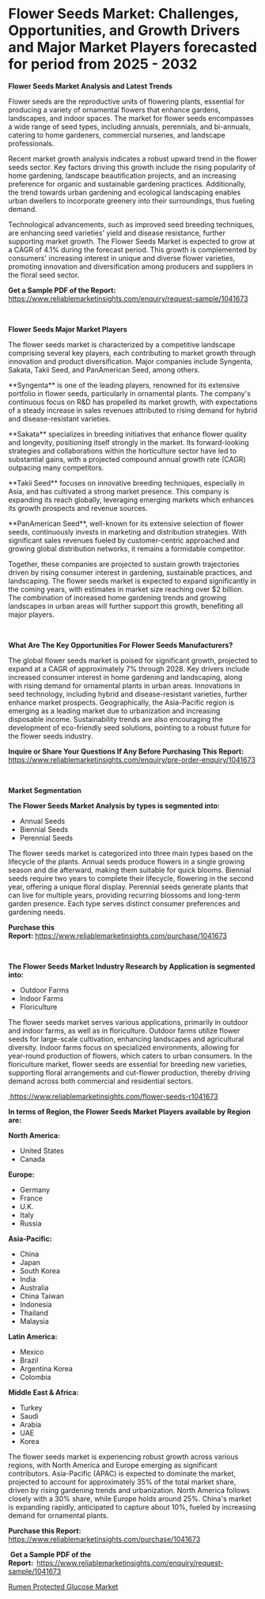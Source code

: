 <p><h1>Flower Seeds Market: Challenges, Opportunities, and Growth Drivers and Major Market Players forecasted for period from 2025 - 2032</h1></p><p><strong>Flower Seeds Market Analysis and Latest Trends</strong></p>
<p><p>Flower seeds are the reproductive units of flowering plants, essential for producing a variety of ornamental flowers that enhance gardens, landscapes, and indoor spaces. The market for flower seeds encompasses a wide range of seed types, including annuals, perennials, and bi-annuals, catering to home gardeners, commercial nurseries, and landscape professionals. </p><p>Recent market growth analysis indicates a robust upward trend in the flower seeds sector. Key factors driving this growth include the rising popularity of home gardening, landscape beautification projects, and an increasing preference for organic and sustainable gardening practices. Additionally, the trend towards urban gardening and ecological landscaping enables urban dwellers to incorporate greenery into their surroundings, thus fueling demand.</p><p>Technological advancements, such as improved seed breeding techniques, are enhancing seed varieties' yield and disease resistance, further supporting market growth. The Flower Seeds Market is expected to grow at a CAGR of 4.1% during the forecast period. This growth is complemented by consumers' increasing interest in unique and diverse flower varieties, promoting innovation and diversification among producers and suppliers in the floral seed sector.</p></p>
<p><strong>Get a Sample PDF of the Report:&nbsp;</strong> <a href="https://www.reliablemarketinsights.com/enquiry/request-sample/1041673?utm_campaign=3295&utm_medium=2&utm_source=Github&utm_content=ia&utm_term=30032025&utm_id=flower-seeds">https://www.reliablemarketinsights.com/enquiry/request-sample/1041673</a></p>
<p>&nbsp;</p>
<p><strong>Flower Seeds Major Market Players</strong></p>
<p><p>The flower seeds market is characterized by a competitive landscape comprising several key players, each contributing to market growth through innovation and product diversification. Major companies include Syngenta, Sakata, Takii Seed, and PanAmerican Seed, among others.</p><p>**Syngenta** is one of the leading players, renowned for its extensive portfolio in flower seeds, particularly in ornamental plants. The company's continuous focus on R&D has propelled its market growth, with expectations of a steady increase in sales revenues attributed to rising demand for hybrid and disease-resistant varieties.</p><p>**Sakata** specializes in breeding initiatives that enhance flower quality and longevity, positioning itself strongly in the market. Its forward-looking strategies and collaborations within the horticulture sector have led to substantial gains, with a projected compound annual growth rate (CAGR) outpacing many competitors.</p><p>**Takii Seed** focuses on innovative breeding techniques, especially in Asia, and has cultivated a strong market presence. This company is expanding its reach globally, leveraging emerging markets which enhances its growth prospects and revenue sources.</p><p>**PanAmerican Seed**, well-known for its extensive selection of flower seeds, continuously invests in marketing and distribution strategies. With significant sales revenues fueled by customer-centric approached and growing global distribution networks, it remains a formidable competitor.</p><p>Together, these companies are projected to sustain growth trajectories driven by rising consumer interest in gardening, sustainable practices, and landscaping. The flower seeds market is expected to expand significantly in the coming years, with estimates in market size reaching over $2 billion. The combination of increased home gardening trends and growing landscapes in urban areas will further support this growth, benefiting all major players.</p></p>
<p>&nbsp;</p>
<p><strong>What Are The Key Opportunities For Flower Seeds Manufacturers?</strong></p>
<p><p>The global flower seeds market is poised for significant growth, projected to expand at a CAGR of approximately 7% through 2028. Key drivers include increased consumer interest in home gardening and landscaping, along with rising demand for ornamental plants in urban areas. Innovations in seed technology, including hybrid and disease-resistant varieties, further enhance market prospects. Geographically, the Asia-Pacific region is emerging as a leading market due to urbanization and increasing disposable income. Sustainability trends are also encouraging the development of eco-friendly seed solutions, pointing to a robust future for the flower seeds industry.</p></p>
<p><strong>Inquire or Share Your Questions If Any Before Purchasing This Report:</strong> <a href="https://www.reliablemarketinsights.com/enquiry/pre-order-enquiry/1041673?utm_campaign=3295&utm_medium=2&utm_source=Github&utm_content=ia&utm_term=30032025&utm_id=flower-seeds">https://www.reliablemarketinsights.com/enquiry/pre-order-enquiry/1041673</a></p>
<p>&nbsp;</p>
<p><strong>Market Segmentation</strong></p>
<p><strong>The Flower Seeds Market Analysis by types is segmented into:</strong></p>
<p><ul><li>Annual Seeds</li><li>Biennial Seeds</li><li>Perennial Seeds</li></ul></p>
<p><p>The flower seeds market is categorized into three main types based on the lifecycle of the plants. Annual seeds produce flowers in a single growing season and die afterward, making them suitable for quick blooms. Biennial seeds require two years to complete their lifecycle, flowering in the second year, offering a unique floral display. Perennial seeds generate plants that can live for multiple years, providing recurring blossoms and long-term garden presence. Each type serves distinct consumer preferences and gardening needs.</p></p>
<p><strong>Purchase this Report:&nbsp;</strong><a href="https://www.reliablemarketinsights.com/purchase/1041673?utm_campaign=3295&utm_medium=2&utm_source=Github&utm_content=ia&utm_term=30032025&utm_id=flower-seeds">https://www.reliablemarketinsights.com/purchase/1041673</a></p>
<p>&nbsp;</p>
<p><strong>The Flower Seeds Market Industry Research by Application is segmented into:</strong></p>
<p><ul><li>Outdoor Farms</li><li>Indoor Farms</li><li>Floriculture</li></ul></p>
<p><p>The flower seeds market serves various applications, primarily in outdoor and indoor farms, as well as in floriculture. Outdoor farms utilize flower seeds for large-scale cultivation, enhancing landscapes and agricultural diversity. Indoor farms focus on specialized environments, allowing for year-round production of flowers, which caters to urban consumers. In the floriculture market, flower seeds are essential for breeding new varieties, supporting floral arrangements and cut-flower production, thereby driving demand across both commercial and residential sectors.</p></p>
<p><a href="https://www.reliablemarketinsights.com/flower-seeds-r1041673?utm_campaign=3295&utm_medium=2&utm_source=Github&utm_content=ia&utm_term=30032025&utm_id=flower-seeds">&nbsp;https://www.reliablemarketinsights.com/flower-seeds-r1041673</a></p>
<p><strong>In terms of Region, the Flower Seeds Market Players available by Region are:</strong></p>
<p>
    <p> <strong> North America: </strong>
        <ul>
            <li>United States</li>
            <li>Canada</li>
        </ul>
        </p> 
    <p> <strong> Europe: </strong>
        <ul>
            <li>Germany</li>
            <li>France</li>
            <li>U.K.</li>
            <li>Italy</li>
            <li>Russia</li>
        </ul>
        </p> 
    <p> <strong> Asia-Pacific: </strong>
        <ul>
            <li>China</li>
            <li>Japan</li>
            <li>South Korea</li>
            <li>India</li>
            <li>Australia</li>
            <li>China Taiwan</li>
            <li>Indonesia</li>
            <li>Thailand</li>
            <li>Malaysia</li>
        </ul>
        </p> 
    <p> <strong> Latin America: </strong>
        <ul>
            <li>Mexico</li>
            <li>Brazil</li>
            <li>Argentina Korea</li>
            <li>Colombia</li>
        </ul>
        </p> 
    <p> <strong> Middle East & Africa: </strong>
        <ul>
            <li>Turkey</li>
            <li>Saudi</li>
            <li>Arabia</li>
            <li>UAE</li>
            <li>Korea</li>
        </ul>
    </p>
    </p>
<p><p>The flower seeds market is experiencing robust growth across various regions, with North America and Europe emerging as significant contributors. Asia-Pacific (APAC) is expected to dominate the market, projected to account for approximately 35% of the total market share, driven by rising gardening trends and urbanization. North America follows closely with a 30% share, while Europe holds around 25%. China's market is expanding rapidly, anticipated to capture about 10%, fueled by increasing demand for ornamental plants.</p></p>
<p><strong>Purchase this Report: </strong><a href="https://www.reliablemarketinsights.com/purchase/1041673?utm_campaign=3295&utm_medium=2&utm_source=Github&utm_content=ia&utm_term=30032025&utm_id=flower-seeds">https://www.reliablemarketinsights.com/purchase/1041673</a></p>
<p>&nbsp;<strong>Get a Sample PDF of the Report:&nbsp;&nbsp;</strong><a href="https://www.reliablemarketinsights.com/enquiry/request-sample/1041673?utm_campaign=3295&utm_medium=2&utm_source=Github&utm_content=ia&utm_term=30032025&utm_id=flower-seeds">https://www.reliablemarketinsights.com/enquiry/request-sample/1041673</a></p>
<p><strong></strong></p>
<p><p><a href="https://github.com/cachuhashieb/Market-Research-Report-List-1/blob/main/rumen-protected-glucose-market.md?utm_campaign=3295&utm_medium=2&utm_source=Github&utm_content=ia&utm_term=30032025&utm_id=flower-seeds">Rumen Protected Glucose Market</a></p></p>